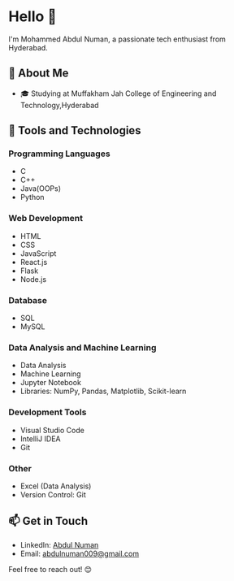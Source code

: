 # Hello 👋

I'm Mohammed Abdul Numan, a passionate tech enthusiast from Hyderabad.

## 🚀 About Me

- 🎓 Studying at Muffakham Jah College of Engineering and Technology,Hyderabad

## 🔧 Tools and Technologies

### Programming Languages
- C
- C++
- Java(OOPs)
- Python

### Web Development
- HTML
- CSS
- JavaScript
- React.js
- Flask
- Node.js

### Database
- SQL
- MySQL

### Data Analysis and Machine Learning
- Data Analysis
- Machine Learning
- Jupyter Notebook
- Libraries: NumPy, Pandas, Matplotlib, Scikit-learn

### Development Tools
- Visual Studio Code
- IntelliJ IDEA
- Git

### Other
- Excel (Data Analysis)
- Version Control: Git


## 📫 Get in Touch

- LinkedIn: [Abdul Numan](https://www.linkedin.com/in/abdul-numan-7a1390229/)
- Email: abdulnuman009@gmail.com

Feel free to reach out! 😊
